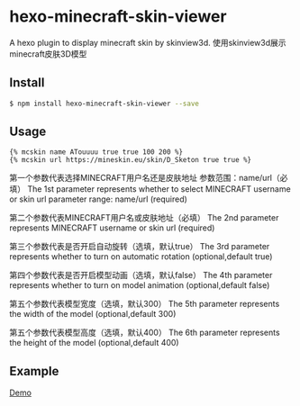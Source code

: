# hexo-minecraft-skin-viewer
A hexo plugin to display minecraft skin by skinview3d.
使用skinview3d展示minecraft皮肤3D模型
## Install 

```bash
$ npm install hexo-minecraft-skin-viewer --save
```

## Usage

```
{% mcskin name ATouuuu true true 100 200 %}
{% mcskin url https://mineskin.eu/skin/D_Sketon true true %}
```
第一个参数代表选择MINECRAFT用户名还是皮肤地址
参数范围：name/url（必填）
The 1st parameter represents whether to select MINECRAFT username or skin url
parameter range: name/url (required)

第二个参数代表MINECRAFT用户名或皮肤地址（必填）
The 2nd parameter represents MINECRAFT username or skin url (required)

第三个参数代表是否开启自动旋转（选填，默认true）
The 3rd parameter represents whether to turn on automatic rotation (optional,default true)

第四个参数代表是否开启模型动画（选填，默认false）
The 4th parameter represents whether to turn on model animation (optional,default false)

第五个参数代表模型宽度（选填，默认300）
The 5th parameter represents the width of the model (optional,default 300)

第五个参数代表模型高度（选填，默认400）
The 6th parameter represents the height of the model (optional,default 400)

## Example
[Demo](https://d-sketon.top/20220902/hexo-mcskin-demo/)